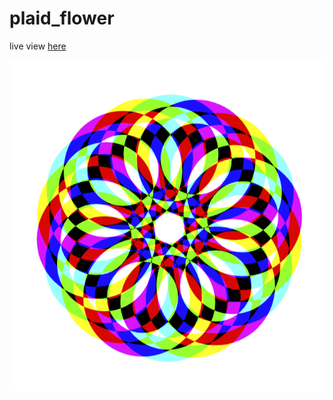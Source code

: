# plaid_flower
live view [here](https://www.openprocessing.org/sketch/833847)


![spiral pulse](thumbnail.PNG)